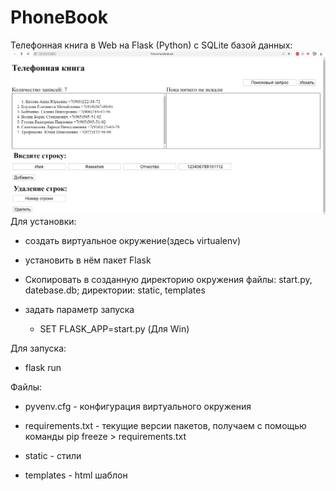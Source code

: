 # PhoneBook
Телефонная книга в Web на Flask (Python) с SQLite базой данных:
![alt text](screenshots/screenshot_1.png)
Для установки: 
- создать виртуальное окружение(здесь virtualenv)
- установить в нём пакет Flask
- Скопировать в созданную директорию окружения файлы: start.py, datebase.db; директории: static, templates
- задать параметр запуска 
  
  - SET FLASK_APP=start.py (Для Win)

Для запуска:

- flask run

Файлы:

- pyvenv.cfg - конфигурация виртуального окружения

- requirements.txt - текущие версии пакетов, получаем с помощью команды pip freeze > requirements.txt

- static - стили

- templates - html шаблон 

